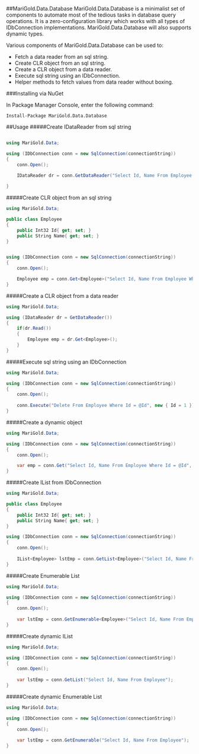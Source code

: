 ##MariGold.Data.Database
MariGold.Data.Database is a minimalist set of components to automate most of the tedious tasks in database query operations. It is a zero-configuration library which works with all types of IDbConnection implementations. MariGold.Data.Database will also supports dynamic types.

Various components of MariGold.Data.Database can be used to:
- Fetch a data reader from an sql string.
- Create CLR object from an sql string.
- Create a CLR object from a data reader.
- Execute sql string using an IDbConnection.
- Helper methods to fetch values from data reader without boxing.

###Installing via NuGet

In Package Manager Console, enter the following command:
```
Install-Package MariGold.Data.Database
```
##Usage
#####Create IDataReader from sql string

```csharp

using MariGold.Data;

using (IDbConnection conn = new SqlConnection(connectionString))
{
	conn.Open();

	IDataReader dr = conn.GetDataReader("Select Id, Name From Employee Where Id = @Id", new { Id = 1 });
	
}
```
#####Create CLR object from an sql string
```csharp
using MariGold.Data;

public class Employee
{
	public Int32 Id{ get; set; }
	public String Name{ get; set; }
}


using (IDbConnection conn = new SqlConnection(connectionString))
{
	conn.Open();

	Employee emp = conn.Get<Employee>("Select Id, Name From Employee Where Id = @Id", new { Id = 1 });
}
```
#####Create a CLR object from a data reader
```csharp
using MariGold.Data;

using (IDataReader dr = GetDataReader())
{
	if(dr.Read())
	{
		Employee emp = dr.Get<Employee>();
	}
}
```
#####Execute sql string using an IDbConnection
```csharp
using MariGold.Data;

using (IDbConnection conn = new SqlConnection(connectionString))
{
	conn.Open();
				
	conn.Execute("Delete From Employee Where Id = @Id", new { Id = 1 });
}
```
#####Create a dynamic object
```csharp
using MariGold.Data;

using (IDbConnection conn = new SqlConnection(connectionString))
{
	conn.Open();

	var emp = conn.Get("Select Id, Name From Employee Where Id = @Id", new { Id = 1 });
}
```
#####Create IList from IDbConnection
```csharp
using MariGold.Data;

public class Employee
{
	public Int32 Id{ get; set; }
	public String Name{ get; set; }
}

using (IDbConnection conn = new SqlConnection(connectionString))
{
	conn.Open();
				
	IList<Employee> lstEmp = conn.GetList<Employee>("Select Id, Name From Employee");
}
```
#####Create Enumerable List
```csharp
using MariGold.Data;

using (IDbConnection conn = new SqlConnection(connectionString))
{
	conn.Open();
				
	var lstEmp = conn.GetEnumerable<Employee>("Select Id, Name From Employee");
}
```
#####Create dynamic IList
```csharp
using MariGold.Data;

using (IDbConnection conn = new SqlConnection(connectionString))
{
	conn.Open();
				
	var lstEmp = conn.GetList("Select Id, Name From Employee");
}
```
#####Create dynamic Enumerable List
```csharp
using MariGold.Data;

using (IDbConnection conn = new SqlConnection(connectionString))
{
	conn.Open();
				
	var lstEmp = conn.GetEnumerable("Select Id, Name From Employee");
}
```